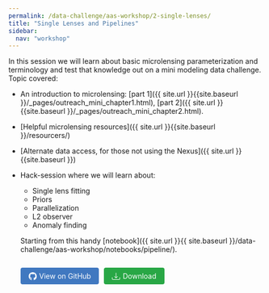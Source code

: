 ```yaml
---
permalink: /data-challenge/aas-workshop/2-single-lenses/
title: "Single Lenses and Pipelines"
sidebar:
  nav: "workshop"
---
```


In this session we will learn about basic microlensing parameterization and terminology and test that knowledge out on a mini modeling data challenge.
Topic covered:

* An introduction to microlensing: [part 1]({{ site.url }}{{site.baseurl }}/_pages/outreach_mini_chapter1.html), [part 2]({{ site.url }}{{site.baseurl }}/_pages/outreach_mini_chapter2.html).
* [Helpful microlensing resources]({{ site.url }}{{site.baseurl }}/resourcers/) <!-- Add to this -->
* [Alternate data access, for those not using the Nexus]({{ site.url }}{{site.baseurl }})
* Hack-session where we will learn about:
    * Single lens fitting
    * Priors
    * Parallelization
    * L2 observer
    * Anomaly finding  
  
  Starting from this handy [notebook]({{ site.url }}{{ site.baseurl }}/data-challenge/aas-workshop/notebooks/pipeline/).

  <!-- Download and Github buttons -->
  <div style="display: flex; gap: 10px; margin: 1em 0; align-items: center;">
    <a href="https://github.com/rges-pit/data-challenge-notebooks/blob/main/Single_Lens_Pipeline.ipynb" 
        style="background-color: #4078c0; color: white; padding: 8px 16px; text-decoration: none; border-radius: 4px; font-size: 14px; display: inline-flex; align-items: center; gap: 5px;">
      <svg width="16" height="16" fill="currentColor" viewBox="0 0 16 16">
        <path d="M8 0C3.58 0 0 3.58 0 8c0 3.54 2.29 6.53 5.47 7.59.4.07.55-.17.55-.38 0-.19-.01-.82-.01-1.49-2.01.37-2.53-.49-2.69-.94-.09-.23-.48-.94-.82-1.13-.28-.15-.68-.52-.01-.53.63-.01 1.08.58 1.23.82.72 1.21 1.87.87 2.33.66.07-.52.28-.87.51-1.07-1.78-.2-3.64-.89-3.64-3.95 0-.87.31-1.59.82-2.15-.08-.2-.36-1.02.08-2.12 0 0 .67-.21 2.2.82.64-.18 1.32-.27 2-.27.68 0 1.36.09 2 .27 1.53-1.04 2.2-.82 2.2-.82.44 1.1.16 1.92.08 2.12.51.56.82 1.27.82 2.15 0 3.07-1.87 3.75-3.65 3.95.29.25.54.73.54 1.48 0 1.07-.01 1.93-.01 2.2 0 .21.15.46.55.38A8.012 8.012 0 0 0 16 8c0-4.42-3.58-8-8-8z"/>
      </svg>
      View on GitHub
    </a>

    <!-- Download button with JavaScript -->
    <a href="#" 
        onclick="downloadNotebook('https://github.com/rges-pit/data-challenge-notebooks/raw/main/Single_Lens_Pipeline.ipynb', 'nexus_microlensing_data_challenge_workflow.ipynb')"
        style="background-color: #28a745; color: white; padding: 8px 16px; text-decoration: none; border-radius: 4px; font-size: 14px; display: inline-flex; align-items: center; gap: 5px;">
      <svg width="16" height="16" fill="currentColor" viewBox="0 0 16 16">
        <path d="M.5 9.9a.5.5 0 0 1 .5.5v2.5a1 1 0 0 0 1 1h12a1 1 0 0 0 1-1v-2.5a.5.5 0 0 1 1 0v2.5a2 2 0 0 1-2 2H2a2 2 0 0 1-2-2v-2.5a.5.5 0 0 1 .5-.5z"/>
        <path d="M7.646 11.854a.5.5 0 0 0 .708 0l3-3a.5.5 0 0 0-.708-.708L8.5 10.293V1.5a.5.5 0 0 0-1 0v8.793L5.354 8.146a.5.5 0 1 0-.708.708l3 3z"/>
      </svg>
      Download
    </a>
  </div>

<script>
function downloadNotebook(url, filename) {
  fetch(url)
    .then(response => response.blob())
    .then(blob => {
      const link = document.createElement('a');
      link.href = URL.createObjectURL(blob);
      link.download = filename;
      document.body.appendChild(link);
      link.click();
      document.body.removeChild(link);
    });
}
</script>

<!-- Embed nb here -->

